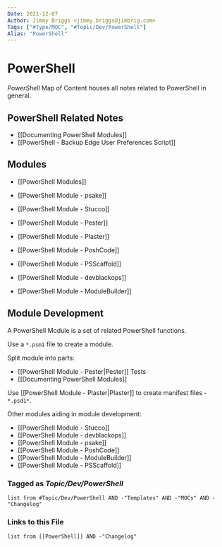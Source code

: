 ```yaml
---
Date: 2021-12-07
Author: Jimmy Briggs <jimmy.briggs@jimbrig.com>
Tags: ["#Type/MOC", "#Topic/Dev/PowerShell"]
Alias: "PowerShell"
---
```


# PowerShell

*PowerShell* Map of Content houses all notes related to PowerShell in general.

## PowerShell Related Notes 

- [[Documenting PowerShell Modules]]
- [[PowerShell - Backup Edge User Preferences Script]]

## Modules

- [[PowerShell Modules]]

- [[PowerShell Module - psake]]
- [[PowerShell Module - Stucco]]
- [[PowerShell Module - Pester]]
- [[PowerShell Module - Plaster]]
- [[PowerShell Module - PoshCode]]
- [[PowerShell Module - PSScaffold]]
- [[PowerShell Module - devblackops]]
- [[PowerShell Module - ModuleBuilder]]

## Module Development

A PowerShell Module is a set of related PowerShell functions.

Use a `*.psm1` file to create a module.

Split module into parts:
- [[PowerShell Module - Pester|Pester]] Tests
- [[Documenting PowerShell Modules]]

Use [[PowerShell Module - Plaster|Plaster]] to create manifest files - `*.psd1*`.

Other modules aiding in module development:
- [[PowerShell Module - Stucco]]
- [[PowerShell Module - devblackops]]
- [[PowerShell Module - psake]]
- [[PowerShell Module - PoshCode]]
- [[PowerShell Module - ModuleBuilder]]
- [[PowerShell Module - PSScaffold]]

### Tagged as *Topic/Dev/PowerShell*

```dataview
list from #Topic/Dev/PowerShell AND -"Templates" AND -"MOCs" AND -"Changelog"
```

### Links to this File

```dataview
list from [[PowerShell]] AND -"Changelog"
```